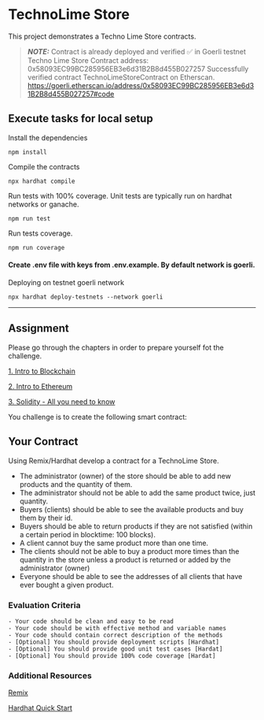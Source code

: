 # TechnoLime Store

This project demonstrates a Techno Lime Store contracts. 
> **_NOTE:_**  Contract is already deployed and verified ✅  in Goerli testnet 
>  Techno Lime Store Contract address: 0x58093EC99BC285956EB3e6d31B2B8d455B027257 
> Successfully verified contract TechnoLimeStoreContract on Etherscan.
https://goerli.etherscan.io/address/0x58093EC99BC285956EB3e6d31B2B8d455B027257#code

## Execute tasks for local setup

Install the dependencies

```shell
npm install
```

Compile the contracts
```shell
npx hardhat compile
```

Run tests with 100% coverage. Unit tests are typically run on hardhat networks or ganache.
```shell
npm run test
```

Run tests coverage. 
```shell
npm run coverage
```

#### Create .env file with keys from .env.example. By default network is goerli.

Deploying on testnet goerli network
```shell
npx hardhat deploy-testnets --network goerli
```
----------------
## Assignment

Please go through the chapters in order to prepare yourself fot the challenge.

[1. Intro to Blockchain](https://www.notion.so/limechain/01-Intro-to-Blockchain-for-FE-developers-93f81fc4999340e490e86474ee66fdc5)

[2. Intro to Ethereum](https://www.notion.so/limechain/02-Intro-to-Ethereum-1e345fc59b5a4608899df6ab96282d0a)

[3. Solidity - All you need to know](https://www.notion.so/limechain/03-Solidity-all-you-need-to-know-about-it-b67341cb42454ac88454f5b29169f510)

You challenge is to create the following smart contract:
## Your Contract

Using Remix/Hardhat develop a contract for a TechnoLime Store.

- The administrator (owner) of the store should be able to add new products and the quantity of them.
- The administrator should not be able to add the same product twice, just quantity.
- Buyers (clients) should be able to see the available products and buy them by their id.
- Buyers should be able to return products if they are not satisfied (within a certain period in blocktime: 100 blocks).
- A client cannot buy the same product more than one time.
- The clients should not be able to buy a product more times than the quantity in the store unless a product is returned or added by the administrator (owner)
- Everyone should be able to see the addresses of all clients that have ever bought a given product.

### Evaluation Criteria
    - Your code should be clean and easy to be read
    - Your code should be with effective method and variable names
    - Your code should contain correct description of the methods
    - [Optional] You should provide deployment scripts [Hardhat]
    - [Optional] You should provide good unit test cases [Hardat]
    - [Optional] You should provide 100% code coverage [Hardat]

### Additional Resources

[Remix](https://remix.ethereum.org/)

[Hardhat Quick Start](https://hardhat.org/hardhat-runner/docs/getting-started#quick-start)
